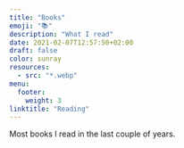 ```yaml
---
title: "Books"
emoji: "📚"
description: "What I read"
date: 2021-02-07T12:57:50+02:00
draft: false
color: sunray
resources:
  - src: "*.webp"
menu:
  footer:
    weight: 3
linktitle: "Reading"
---
```


Most books I read in the last couple of years.